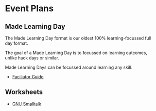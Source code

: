 # Event Plans

## Made Learning Day

The Made Learning Day format is our oldest 100% learning-focussed full day format. 

The goal of a Made Learning Day is to focussed on learning outcomes, unlike hack days or similar.

Made Learning Days can be focussed around learning any skill.

* [Faciliator Guide](./mld/facilitator-guide)

## Worksheets

* [GNU Smalltalk](./mld/gnu-smalltalk)

